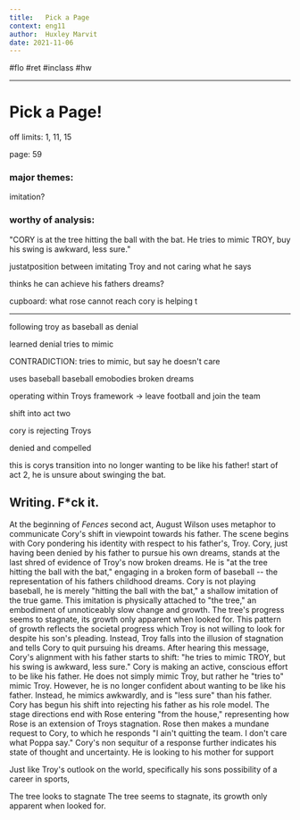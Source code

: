 ```yaml
---
title:   Pick a Page
context: eng11
author:  Huxley Marvit
date: 2021-11-06
---
```


#flo #ret  #inclass #hw

***

# Pick a Page!

off limits: 1, 11, 15

page: 59  


### major themes:
imitation?

### worthy of analysis:
"CORY is at the tree hitting the ball with the bat. He tries to mimic TROY, buy his swing is awkward, less sure."



justatposition between imitating Troy and not caring what he says

thinks he can achieve his fathers dreams?






cupboard: what rose cannot reach
cory is helping t

***


following troy as 
baseball as denial

learned denial
tries to mimic





CONTRADICTION: tries to mimic, but say he doesn't care



uses baseball 
baseball emobodies broken dreams


operating within Troys framework -> leave football and join the team


shift into act two

cory is rejecting Troys 




denied and compelled


this is corys transition into no longer wanting to be like his father!
start of act 2, he is unsure about swinging the bat.


## Writing. F\*ck it.

At the beginning of *Fences* second act, August Wilson uses metaphor to communicate Cory's shift in viewpoint towards his father. The scene begins with Cory pondering his identity with respect to his father's, Troy. Cory, just having been denied by his father to pursue his own dreams, stands at the last shred of evidence of Troy's now broken dreams. He is "at the tree hitting the ball with the bat," engaging in a broken form of baseball -- the representation of his fathers childhood dreams. Cory is not playing baseball, he is merely "hitting the ball with the bat," a shallow imitation of the true game. This imitation is physically attached to "the tree," an embodiment of unnoticeably slow change and growth. The tree's progress seems to stagnate, its growth only apparent when looked for. This pattern of growth reflects the societal progress which Troy is not willing to look for despite his son's pleading. Instead, Troy falls into the illusion of stagnation and tells Cory to quit pursuing his dreams. After hearing this message, Cory's alignment with his father starts to shift: "he tries to mimic TROY, but his swing is awkward, less sure." Cory is making an active, conscious effort to be like his father. He does not simply mimic Troy, but rather he "tries to" mimic Troy. However, he is no longer confident about wanting to be like his father. Instead, he mimics awkwardly, and is "less sure" than his father. Cory has begun his shift into rejecting his father as his role model. The stage directions end with Rose entering "from the house," representing how Rose is an extension of Troys stagnation. Rose then makes a mundane request to Cory, to which he responds "I ain't quitting the team. I don't care what Poppa say." Cory's non sequitur of a response further indicates his state of thought and uncertainty. He is looking to his mother for support 

Just like Troy's outlook on the world, specifically his sons possibility of a career in sports, 






The tree looks to stagnate
The tree seems to stagnate, its growth only apparent when looked for.







































